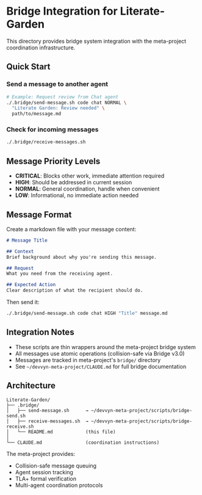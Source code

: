 # Bridge Integration for Literate-Garden

This directory provides bridge system integration with the meta-project coordination infrastructure.

## Quick Start

### Send a message to another agent
```bash
# Example: Request review from Chat agent
./.bridge/send-message.sh code chat NORMAL \
  "Literate Garden: Review needed" \
  path/to/message.md
```

### Check for incoming messages
```bash
./.bridge/receive-messages.sh
```

## Message Priority Levels
- **CRITICAL**: Blocks other work, immediate attention required
- **HIGH**: Should be addressed in current session
- **NORMAL**: General coordination, handle when convenient
- **LOW**: Informational, no immediate action needed

## Message Format

Create a markdown file with your message content:

```markdown
# Message Title

## Context
Brief background about why you're sending this message.

## Request
What you need from the receiving agent.

## Expected Action
Clear description of what the recipient should do.
```

Then send it:
```bash
./.bridge/send-message.sh code chat HIGH "Title" message.md
```

## Integration Notes

- These scripts are thin wrappers around the meta-project bridge system
- All messages use atomic operations (collision-safe via Bridge v3.0)
- Messages are tracked in meta-project's `bridge/` directory
- See `~/devvyn-meta-project/CLAUDE.md` for full bridge documentation

## Architecture

```
Literate-Garden/
├── .bridge/
│   ├── send-message.sh      → ~/devvyn-meta-project/scripts/bridge-send.sh
│   ├── receive-messages.sh  → ~/devvyn-meta-project/scripts/bridge-receive.sh
│   └── README.md            (this file)
│
└── CLAUDE.md                (coordination instructions)
```

The meta-project provides:
- Collision-safe message queuing
- Agent session tracking
- TLA+ formal verification
- Multi-agent coordination protocols